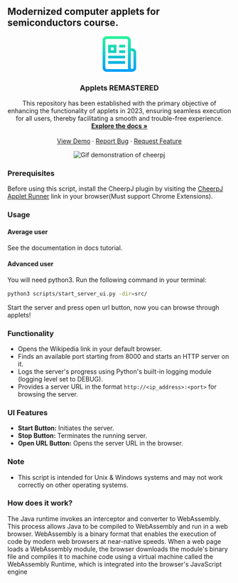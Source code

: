 ## Modernized computer applets for semiconductors course.

<div align="center">
  <a href="https://github.com/geugenm/modern-lab-comp-applets">
    <img src=".github/img/logo.png" alt="Logo" width="80" height="80">
  </a>
  <h3 align="center">Applets REMASTERED</h3>

  <p align="center">
    This repository has been established with the primary objective of enhancing the functionality of applets in 2023, ensuring seamless execution for all users, thereby facilitating a smooth and trouble-free experience. 
    <br />
    <a href="https://github.com/geugenm/modern-lab-comp-applets/tree/master/docs"><strong>Explore the docs »</strong></a>
    <br />
    <br />
    <a href="https://www.acsu.buffalo.edu/~wie/applet/diffusion/diffusion.html">View Demo</a>
    ·
    <a href="https://github.com/geugenm/modern-lab-comp-applets/issues">Report Bug</a>
    ·
    <a href="https://github.com/geugenm/modern-lab-comp-applets/issues">Request Feature</a>
  </p>
</div>

<center>
<img src="https://github.com/leaningtech/cheerpj-appletrunner/blob/master/media/cheerpj_applet_demo1.gif?raw=true" alt="Gif demonstration of cheerpj">
</center>

### Prerequisites

Before using this script, install the CheerpJ plugin by visiting
the [CheerpJ Applet Runner](https://chromewebstore.google.com/detail/cheerpj-applet-runner/bbmolahhldcbngedljfadjlognfaaein)
link in your browser(Must support Chrome Extensions).

### Usage

#### Average user

See the documentation in docs tutorial.

#### Advanced user

You will need python3. Run the following command in your terminal:

```bash
python3 scripts/start_server_ui.py -dir=src/
```

Start the server and press open url button, now you can browse through applets!

### Functionality

- Opens the Wikipedia link in your default browser.
- Finds an available port starting from 8000 and starts an HTTP server on it.
- Logs the server's progress using Python's built-in logging module (logging level set to DEBUG).
- Provides a server URL in the format `http://<ip_address>:<port>` for browsing the server.

### UI Features

- **Start Button:** Initiates the server.
- **Stop Button:** Terminates the running server.
- **Open URL Button:** Opens the server URL in the browser.

### Note

- This script is intended for Unix & Windows systems and may not work correctly on other operating systems.

### How does it work?

The Java runtime invokes an interceptor and converter to WebAssembly. This process allows Java to be compiled to
WebAssembly and run in a web browser. WebAssembly is a binary format that enables the execution of code by modern web
browsers at near-native speeds. When a web page loads a WebAssembly module, the browser downloads the module's binary
file and compiles it to machine code using a virtual machine called the WebAssembly Runtime, which is integrated into
the browser's JavaScript engine
